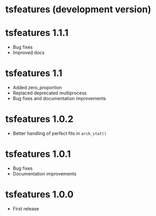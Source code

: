 # tsfeatures (development version)

# tsfeatures 1.1.1

* Bug fixes
* Improved docs

# tsfeatures 1.1

* Added zero_proportion
* Replaced deprecated multiprocess
* Bug fixes and documentation improvements

# tsfeatures 1.0.2

* Better handling of perfect fits in `arch_stat()`

# tsfeatures 1.0.1

* Bug fixes
* Documentation improvements

# tsfeatures 1.0.0

* First release
